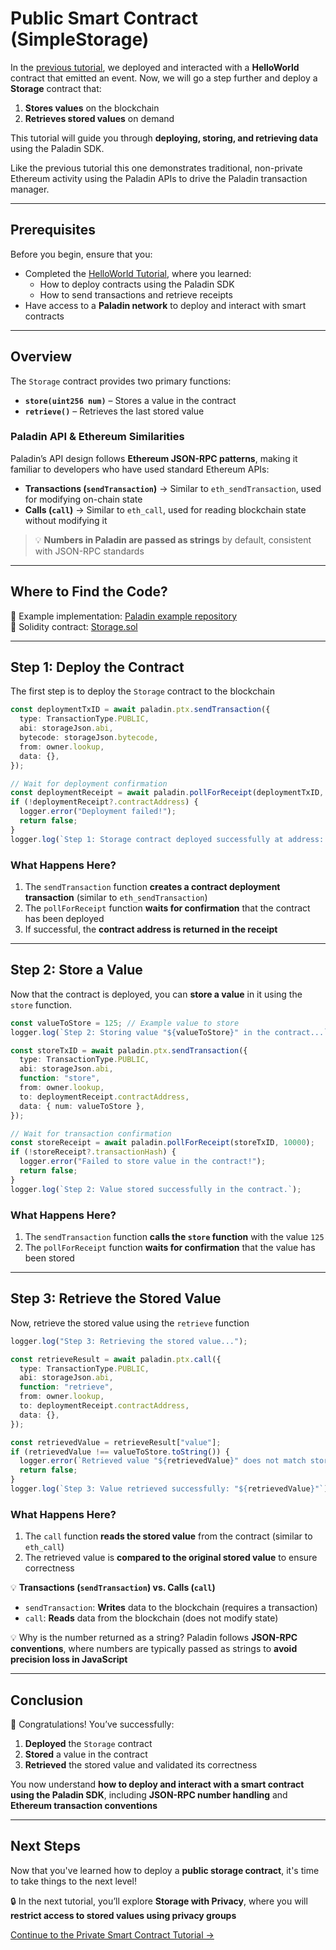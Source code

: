 # Public Smart Contract (SimpleStorage)

In the [previous tutorial](./hello-world.md), we deployed and interacted with a **HelloWorld** contract that emitted an event. Now, we will go a step further and deploy a **Storage** contract that:

1. **Stores values** on the blockchain
2. **Retrieves stored values** on demand

This tutorial will guide you through **deploying, storing, and retrieving data** using the Paladin SDK.

Like the previous tutorial this one demonstrates traditional, non-private Ethereum activity using the Paladin APIs to drive the Paladin transaction manager.

---

## Prerequisites

Before you begin, ensure that you:  

- Completed the [HelloWorld Tutorial](./hello-world.md), where you learned:  
   - How to deploy contracts using the Paladin SDK
   - How to send transactions and retrieve receipts
- Have access to a **Paladin network** to deploy and interact with smart contracts

---

## Overview

The `Storage` contract provides two primary functions:  

- **`store(uint256 num)`** – Stores a value in the contract
- **`retrieve()`** – Retrieves the last stored value

### Paladin API & Ethereum Similarities
Paladin’s API design follows **Ethereum JSON-RPC patterns**, making it familiar to developers who have used standard Ethereum APIs:  
- **Transactions (`sendTransaction`)** → Similar to `eth_sendTransaction`, used for modifying on-chain state
- **Calls (`call`)** → Similar to `eth_call`, used for reading blockchain state without modifying it

> 💡 **Numbers in Paladin are passed as strings** by default, consistent with JSON-RPC standards

---

## Where to Find the Code?

🔹 Example implementation: [Paladin example repository](https://github.com/LF-Decentralized-Trust-labs/paladin/blob/main/tutorials/public-storage)  
🔹 Solidity contract: [Storage.sol](https://github.com/LF-Decentralized-Trust-labs/paladin/blob/main/solidity/contracts/tutorials/Storage.sol)  

---

## Step 1: Deploy the Contract

The first step is to deploy the `Storage` contract to the blockchain

```typescript
const deploymentTxID = await paladin.ptx.sendTransaction({
  type: TransactionType.PUBLIC,
  abi: storageJson.abi,
  bytecode: storageJson.bytecode,
  from: owner.lookup,
  data: {},
});

// Wait for deployment confirmation
const deploymentReceipt = await paladin.pollForReceipt(deploymentTxID, 10000);
if (!deploymentReceipt?.contractAddress) {
  logger.error("Deployment failed!");
  return false;
}
logger.log(`Step 1: Storage contract deployed successfully at address: ${deploymentReceipt.contractAddress}`);
```

### What Happens Here?
1. The `sendTransaction` function **creates a contract deployment transaction** (similar to `eth_sendTransaction`)
2. The `pollForReceipt` function **waits for confirmation** that the contract has been deployed
3. If successful, the **contract address is returned in the receipt**

---

## Step 2: Store a Value

Now that the contract is deployed, you can **store a value** in it using the `store` function.

```typescript
const valueToStore = 125; // Example value to store
logger.log(`Step 2: Storing value "${valueToStore}" in the contract...`);

const storeTxID = await paladin.ptx.sendTransaction({
  type: TransactionType.PUBLIC,
  abi: storageJson.abi,
  function: "store",
  from: owner.lookup,
  to: deploymentReceipt.contractAddress,
  data: { num: valueToStore },
});

// Wait for transaction confirmation
const storeReceipt = await paladin.pollForReceipt(storeTxID, 10000);
if (!storeReceipt?.transactionHash) {
  logger.error("Failed to store value in the contract!");
  return false;
}
logger.log(`Step 2: Value stored successfully in the contract.`);
```

### What Happens Here?
1. The `sendTransaction` function **calls the `store` function** with the value `125`
2. The `pollForReceipt` function **waits for confirmation** that the value has been stored

---

## Step 3: Retrieve the Stored Value

Now, retrieve the stored value using the `retrieve` function

```typescript
logger.log("Step 3: Retrieving the stored value...");

const retrieveResult = await paladin.ptx.call({
  type: TransactionType.PUBLIC,
  abi: storageJson.abi,
  function: "retrieve",
  from: owner.lookup,
  to: deploymentReceipt.contractAddress,
  data: {},
});

const retrievedValue = retrieveResult["value"];
if (retrievedValue !== valueToStore.toString()) {
  logger.error(`Retrieved value "${retrievedValue}" does not match stored value "${valueToStore}"!`);
  return false;
}
logger.log(`Step 3: Value retrieved successfully: "${retrievedValue}"`);
```

### What Happens Here?
1. The `call` function **reads the stored value** from the contract (similar to `eth_call`)
2. The retrieved value is **compared to the original stored value** to ensure correctness

💡 **Transactions (`sendTransaction`) vs. Calls (`call`)**  
- `sendTransaction`: **Writes** data to the blockchain (requires a transaction)
- `call`: **Reads** data from the blockchain (does not modify state)

💡 Why is the number returned as a string?
Paladin follows **JSON-RPC conventions**, where numbers are typically passed as strings to **avoid precision loss in JavaScript**

---

## Conclusion

🎉 Congratulations! You’ve successfully:

1. **Deployed** the `Storage` contract
2. **Stored** a value in the contract
3. **Retrieved** the stored value and validated its correctness

You now understand **how to deploy and interact with a smart contract using the Paladin SDK**, including **JSON-RPC number handling** and **Ethereum transaction conventions**

---

## Next Steps

Now that you've learned how to deploy a **public storage contract**, it's time to take things to the next level!  

🔒 In the next tutorial, you’ll explore **Storage with Privacy**, where you will **restrict access to stored values using privacy groups**

[Continue to the Private Smart Contract Tutorial →](./private-storage.md)